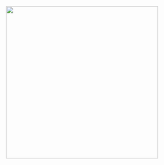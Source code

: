 <div style="text-align:center;"><img width="400px" height="auto" src="https://cdn.byronpolley.com/octopus.svg"></div>
